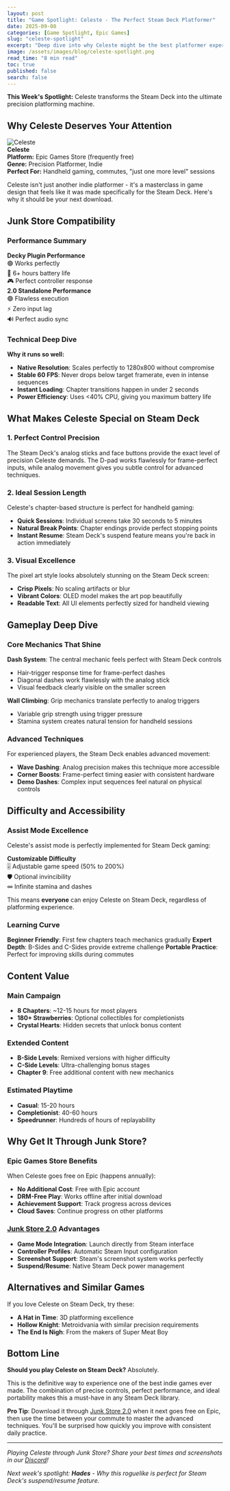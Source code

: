```yaml
---
layout: post
title: "Game Spotlight: Celeste - The Perfect Steam Deck Platformer"
date: 2025-09-08
categories: [Game Spotlight, Epic Games]
slug: "celeste-spotlight"
excerpt: "Deep dive into why Celeste might be the best platformer experience on Steam Deck - from precise controls to perfect performance across both Junk Store versions."
image: /assets/images/blog/celeste-spotlight.png
read_time: "8 min read"
toc: true
published: false
search: false
---
```


**This Week's Spotlight:** Celeste transforms the Steam Deck into the ultimate precision platforming machine.

## Why Celeste Deserves Your Attention

<div class="game-entry">
  <img src="https://images.gog.com/19a50bf51b1bbd5dc88499ecc8c54b894dcbf51f1a8adb9f0ad889f97a47c788.jpg?namespace=gamesdb" alt="Celeste" class="game-thumbnail">
  <div class="game-details">
    <strong>Celeste</strong>
    <div class="compatibility-info">
      <div class="compatibility-line"><strong>Platform:</strong> Epic Games Store (frequently free)</div>
      <div class="compatibility-line"><strong>Genre:</strong> Precision Platformer, Indie</div>
      <div class="compatibility-line"><strong>Perfect For:</strong> Handheld gaming, commutes, "just one more level" sessions</div>
    </div>
  </div>
</div>

Celeste isn't just another indie platformer - it's a masterclass in game design that feels like it was made specifically for the Steam Deck. Here's why it should be your next download.

## Junk Store Compatibility

### Performance Summary
<div class="game-entry">
  <div class="game-details">
    <strong>Decky Plugin Performance</strong>
    <div class="compatibility-info">
      <div class="compatibility-line">🟢 Works perfectly</div>
      <div class="compatibility-line">🔋 6+ hours battery life</div>
      <div class="compatibility-line">🎮 Perfect controller response</div>
    </div>
  </div>
</div>

<div class="game-entry">
  <div class="game-details">
    <strong>2.0 Standalone Performance</strong>
    <div class="compatibility-info">
      <div class="compatibility-line">🟢 Flawless execution</div>
      <div class="compatibility-line">⚡ Zero input lag</div>
      <div class="compatibility-line">🔊 Perfect audio sync</div>
    </div>
  </div>
</div>

### Technical Deep Dive
**Why it runs so well:**
- **Native Resolution**: Scales perfectly to 1280x800 without compromise
- **Stable 60 FPS**: Never drops below target framerate, even in intense sequences  
- **Instant Loading**: Chapter transitions happen in under 2 seconds
- **Power Efficiency**: Uses <40% CPU, giving you maximum battery life

## What Makes Celeste Special on Steam Deck

### 1. Perfect Control Precision
The Steam Deck's analog sticks and face buttons provide the exact level of precision Celeste demands. The D-pad works flawlessly for frame-perfect inputs, while analog movement gives you subtle control for advanced techniques.

### 2. Ideal Session Length
Celeste's chapter-based structure is perfect for handheld gaming:
- **Quick Sessions**: Individual screens take 30 seconds to 5 minutes
- **Natural Break Points**: Chapter endings provide perfect stopping points
- **Instant Resume**: Steam Deck's suspend feature means you're back in action immediately

### 3. Visual Excellence
The pixel art style looks absolutely stunning on the Steam Deck screen:
- **Crisp Pixels**: No scaling artifacts or blur
- **Vibrant Colors**: OLED model makes the art pop beautifully  
- **Readable Text**: All UI elements perfectly sized for handheld viewing

## Gameplay Deep Dive

### Core Mechanics That Shine
**Dash System**: The central mechanic feels perfect with Steam Deck controls
- Hair-trigger response time for frame-perfect dashes
- Diagonal dashes work flawlessly with the analog stick
- Visual feedback clearly visible on the smaller screen

**Wall Climbing**: Grip mechanics translate perfectly to analog triggers
- Variable grip strength using trigger pressure
- Stamina system creates natural tension for handheld sessions

### Advanced Techniques
For experienced players, the Steam Deck enables advanced movement:
- **Wave Dashing**: Analog precision makes this technique more accessible
- **Corner Boosts**: Frame-perfect timing easier with consistent hardware
- **Demo Dashes**: Complex input sequences feel natural on physical controls

## Difficulty and Accessibility

### Assist Mode Excellence
Celeste's assist mode is perfectly implemented for Steam Deck gaming:

<div class="game-entry">
  <div class="game-details">
    <strong>Customizable Difficulty</strong>
    <div class="compatibility-info">
      <div class="compatibility-line">🎚️ Adjustable game speed (50% to 200%)</div>
      <div class="compatibility-line">🛡️ Optional invincibility</div>
      <div class="compatibility-line">∞ Infinite stamina and dashes</div>
    </div>
  </div>
</div>

This means **everyone** can enjoy Celeste on Steam Deck, regardless of platforming experience.

### Learning Curve
**Beginner Friendly**: First few chapters teach mechanics gradually
**Expert Depth**: B-Sides and C-Sides provide extreme challenge
**Portable Practice**: Perfect for improving skills during commutes

## Content Value

### Main Campaign
- **8 Chapters**: ~12-15 hours for most players
- **180+ Strawberries**: Optional collectibles for completionists
- **Crystal Hearts**: Hidden secrets that unlock bonus content

### Extended Content
- **B-Side Levels**: Remixed versions with higher difficulty
- **C-Side Levels**: Ultra-challenging bonus stages
- **Chapter 9**: Free additional content with new mechanics

### Estimated Playtime
- **Casual**: 15-20 hours
- **Completionist**: 40-60 hours  
- **Speedrunner**: Hundreds of hours of replayability

## Why Get It Through Junk Store?

### Epic Games Store Benefits
When Celeste goes free on Epic (happens annually):
- **No Additional Cost**: Free with Epic account
- **DRM-Free Play**: Works offline after initial download
- **Achievement Support**: Track progress across devices
- **Cloud Saves**: Continue progress on other platforms

### <a href="/buy_now/">Junk Store 2.0</a> Advantages
- **Game Mode Integration**: Launch directly from Steam interface
- **Controller Profiles**: Automatic Steam Input configuration  
- **Screenshot Support**: Steam's screenshot system works perfectly
- **Suspend/Resume**: Native Steam Deck power management

## Alternatives and Similar Games

If you love Celeste on Steam Deck, try these:
- **A Hat in Time**: 3D platforming excellence
- **Hollow Knight**: Metroidvania with similar precision requirements  
- **The End Is Nigh**: From the makers of Super Meat Boy

## Bottom Line

**Should you play Celeste on Steam Deck?** Absolutely.

This is the definitive way to experience one of the best indie games ever made. The combination of precise controls, perfect performance, and ideal portability makes this a must-have in any Steam Deck library.

**Pro Tip**: Download it through <a href="/buy_now/">Junk Store 2.0</a> when it next goes free on Epic, then use the time between your commute to master the advanced techniques. You'll be surprised how quickly you improve with consistent daily practice.

---

*Playing Celeste through Junk Store? Share your best times and screenshots in our <a href="https://discord.gg/6mRUhR6Teh" target="_blank">Discord</a>!*

*Next week's spotlight: **Hades** - Why this roguelike is perfect for Steam Deck's suspend/resume feature.*